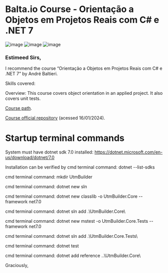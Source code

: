 # Balta.io Course - Orientação a Objetos em Projetos Reais com C# e .NET 7

![image](https://img.shields.io/badge/C%23-239120?style=for-the-badge&logo=c-sharp&logoColor=white)
![image](https://img.shields.io/badge/.NET-5C2D91?style=for-the-badge&logo=.net&logoColor=white)
![image](https://img.shields.io/badge/Microsoft_SQL_Server-CC2927?style=for-the-badge&logo=microsoft-sql-server&logoColor=white)

### Estimeed Sirs,

I recommend the course “Orientação a Objetos em Projetos Reais com C# e .NET 7” by André Baltieri.

Skills covered:

Overview: This course covers object orientation in an applied project. It also covers unit tests. 

[Course path](https://balta.io/cursos/aplicando-orientacao-a-objetos-em-projetos-reais-com-csharp-11-e-dotnet-7).

[Course official repository](https://github.com/balta-io/2818) (acessed 16/01/2024).

# Startup terminal commands

System must have dotnet sdk 7.0 installed: https://dotnet.microsoft.com/en-us/download/dotnet/7.0

Installation can be verified by cmd terminal command: dotnet --list-sdks

cmd terminal command: mkdir UtmBuilder

cmd terminal command: dotnet new sln

cmd terminal command: dotnet new classlib -o UtmBuilder.Core --framework net7.0

cmd terminal command: dotnet sln add .\UtmBuilder.Core\

cmd terminal command: dotnet new mstest -o UtmBuilder.Core.Tests --framework net7.0

cmd terminal command: dotnet sln add .\UtmBuilder.Core.Tests\

cmd terminal command: dotnet test

cmd terminal command: dotnet add reference ..\UtmBuilder.Core\

Graciously,

